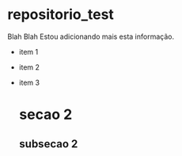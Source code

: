 # repositorio_test
Blah Blah
Estou adicionando mais esta informação.

- item 1
- item 2
- item 3

  # secao 2

  ## subsecao 2
